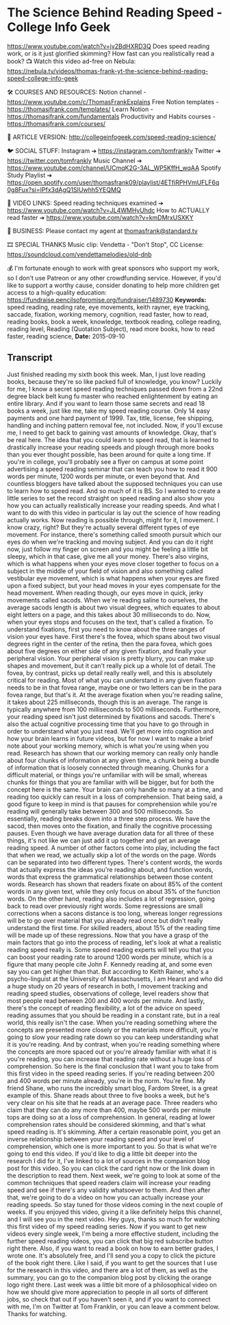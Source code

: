 # The Science Behind Reading Speed - College Info Geek
https://www.youtube.com/watch?v=jv2BdHXRD3Q
Does speed reading work, or is it just glorified skimming? How fast can you realistically read a book?
📺 Watch this video ad-free on Nebula: https://nebula.tv/videos/thomas-frank-yt-the-science-behind-reading-speed-college-info-geek

🛠 COURSES AND RESOURCES: 
Notion channel - https://www.youtube.com/c/ThomasFrankExplains
Free Notion templates - https://thomasjfrank.com/templates/
Learn Notion - https://thomasjfrank.com/fundamentals
Productivity and Habits courses - https://thomasjfrank.com/courses/

📃 ARTICLE VERSION:
http://collegeinfogeek.com/speed-reading-science/

🐦 SOCIAL STUFF:
Instagram ➔ https://instagram.com/tomfrankly
Twitter ➔ https://twitter.com/tomfrankly
Music Channel ➔ https://www.youtube.com/channel/UCmqK2G-3AL_WP5KffH_wqAA
Spotify Study Playlist ➔ https://open.spotify.com/user/thomasfrank09/playlist/4ETfiRPHVmUFLF6q0g8Fux?si=IPfx3dAgQ1SIUwhh5YEQMQ

🔗 VIDEO LINKS:
Speed reading techniques examined ➔ https://www.youtube.com/watch?v=JL4WMHyUhdc
How to ACTUALLY read faster ➔ https://www.youtube.com/watch?v=kmDMrxUSXKY

👐 BUSINESS:
Please contact my agent at thomasfrank@standard.tv

🎞 SPECIAL THANKS
Music clip: Vendetta - "Don't Stop", CC License: https://soundcloud.com/vendettamelodies/old-dnb

💰 I'm fortunate enough to work with great sponsors who support my work, so I don't use Patreon or any other crowdfunding service. However, if you'd like to support a worthy cause, consider donating to help more children get access to a high-quality education: https://fundraise.pencilsofpromise.org/fundraiser/1489730
**Keywords:** speed reading, reading rate, eye movements, keith rayner, eye tracking, saccade, fixation, working memory, cognition, read faster, how to read, reading books, book a week, knowledge, textbook reading, college reading, reading level, Reading (Quotation Subject), read more books, how to read faster, reading science, 
**Date:** 2015-09-10

## Transcript
 Just finished reading my sixth book this week. Man, I just love reading books, because they're so like packed full of knowledge, you know? Luckily for me, I know a secret speed reading techniques passed down from a 22nd degree black belt kung fu master who reached enlightenment by eating an entire library. And if you want to learn those same secrets and read 18 books a week, just like me, take my speed reading course. Only 14 easy payments and one hard payment of 1999. Tax, title, license, fee shipping, handling and inching pattern removal fee, not included. Now, if you'll excuse me, I need to get back to gaining vast amounts of knowledge. Okay, that's be real here. The idea that you could learn to speed read, that is learned to drastically increase your reading speeds and plough through more books than you ever thought possible, has been around for quite a long time. If you're in college, you'll probably see a flyer on campus at some point advertising a speed reading seminar that can teach you how to read it 900 words per minute, 1200 words per minute, or even beyond that. And countless bloggers have talked about the supposed techniques you can use to learn how to speed read. And so much of it is BS. So I wanted to create a little series to set the record straight on speed reading and also show you how you can actually realistically increase your reading speeds. And what I want to do with this video in particular is lay out the science of how reading actually works. Now reading is possible through, might for it, I movement. I know crazy, right? But they're actually several different types of eye movement. For instance, there's something called smooth pursuit which our eyes do when we're tracking and moving subject. And you can do it right now, just follow my finger on screen and you might be feeling a little bit sleepy, which in that case, give me all your money. There's also virgins, which is what happens when your eyes move closer together to focus on a subject in the middle of your field of vision and also something called vestibular eye movement, which is what happens when your eyes are fixed upon a fixed subject, but your head moves in your eyes compensate for the head movement. When reading though, our eyes move in quick, jerky movements called sacods. When we're reading saline to ourselves, the average sacods length is about two visual degrees, which equates to about eight letters on a page, and this takes about 30 milliseconds to do. Now, when your eyes stops and focuses on the text, that's called a fixation. To understand fixations, first you need to know about the three ranges of vision your eyes have. First there's the fovea, which spans about two visual degrees right in the center of the retina, then the para fovea, which goes about five degrees on either side of any given fixation, and finally your peripheral vision. Your peripheral vision is pretty blurry, you can make up shapes and movement, but it can't really pick up a whole lot of detail. The fovea, by contrast, picks up detail really really well, and this is absolutely critical for reading. Most of what you can understand in any given fixation needs to be in that fovea range, maybe one or two letters can be in the para fovea range, but that's it. At the average fixation when you're reading saline, it takes about 225 milliseconds, though this is an average. The range is typically anywhere from 100 milliseconds to 500 milliseconds. Furthermore, your reading speed isn't just determined by fixations and sacods. There's also the actual cognitive processing time that you have to go through in order to understand what you just read. We'll get more into cognition and how your brain learns in future videos, but for now I want to make a brief note about your working memory, which is what you're using when you read. Research has shown that our working memory can really only handle about four chunks of information at any given time, a chunk being a bundle of information that is loosely connected through meaning. Chunks for a difficult material, or things you're unfamiliar with will be small, whereas chunks for things that you are familiar with will be bigger, but for both the concept here is the same. Your brain can only handle so many at a time, and reading too quickly can result in a loss of comprehension. That being said, a good figure to keep in mind is that pauses for comprehension while you're reading will generally take between 300 and 500 milliseconds. So essentially, reading breaks down into a three step process. We have the sacod, then moves onto the fixation, and finally the cognitive processing pauses. Even though we have average duration data for all three of these things, it's not like we can just add it up together and get an average reading speed. A number of other factors come into play, including the fact that when we read, we actually skip a lot of the words on the page. Words can be separated into two different types. There's content words, the words that actually express the ideas you're reading about, and function words, words that express the grammatical relationships between those content words. Research has shown that readers fixate on about 85% of the content words in any given text, while they only focus on about 35% of the function words. On the other hand, reading also includes a lot of regression, going back to read over previously right words. Some regressions are small corrections when a sacons distance is too long, whereas longer regressions will be to go over material that you already read once but didn't really understand the first time. For skilled readers, about 15% of the reading time will be made up of these regressions. Now that you have a grasp of the main factors that go into the process of reading, let's look at what a realistic reading speed really is. Some speed reading experts will tell you that you can boost your reading rate to around 1200 words per minute, which is a figure that many people cite John F. Kennedy reading at, and some even say you can get higher than that. But according to Keith Rainer, who's a psycho-linguist at the University of Massachusetts, I am Hearst and who did a huge study on 20 years of research in both, I movement tracking and reading speed studies, observations of college, level readers show that most people read between 200 and 400 words per minute. And lastly, there's the concept of reading flexibility, a lot of the advice on speed reading assumes that you should be reading in a constant rate, but in a real world, this really isn't the case. When you're reading something where the concepts are presented more closely or the materials more difficult, you're going to slow your reading rate down so you can keep understanding what it is you're reading. And by contrast, when you're reading something where the concepts are more spaced out or you're already familiar with what it is you're reading, you can increase that reading rate without a huge loss of comprehension. So here is the final conclusion that I want you to take from this first video in the speed reading series. If you're reading between 200 and 400 words per minute already, you're in the norm. You're fine. My friend Shane, who runs the incredibly smart blog, Fardom Street, is a great example of this. Shane reads about three to five books a week, but he's very clear on his site that he reads at an average pace. Three readers who claim that they can do any more than 400, maybe 500 words per minute tops are doing so at a loss of comprehension. In general, reading at lower comprehension rates should be considered skimming, and that's what speed reading is. It's skimming. After a certain reasonable point, you get an inverse relationship between your reading speed and your level of comprehension, which one is more important to you. So that is what we're going to end this video. If you'd like to dig a little bit deeper into the research I did for it, I've linked to a lot of sources in the companion blog post for this video. So you can click the card right now or the link down in the description to read them. Next week, we're going to look at some of the common techniques that speed readers claim will increase your reading speed and see if there's any validity whatsoever to them. And then after that, we're going to do a video on how you can actually increase your reading speeds. So stay tuned for those videos coming in the next couple of weeks. If you enjoyed this video, giving it a like definitely helps this channel, and I will see you in the next video. Hey guys, thanks so much for watching this first video of my speed reading series. Now if you want to get new videos every single week, I'm being a more effective student, including the further speed reading videos, you can click that big red subscribe button right there. Also, if you want to read a book on how to earn better grades, I wrote one. It's absolutely free, and I'll send you a copy to click the picture of the book right there. Like I said, if you want to get the sources that I use for the research in this video, and there are a lot of them, as well as the summary, you can go to the companion blog post by clicking the orange logo right there. Last week was a little bit more of a philosophical video on how we should give more appreciation to people in all sorts of different jobs, so check that out if you haven't seen it, and if you want to connect with me, I'm on Twitter at Tom Franklin, or you can leave a comment below. Thanks for watching.
